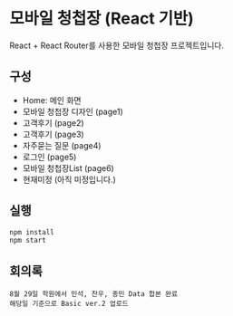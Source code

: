 # 모바일 청첩장 (React 기반)

React + React Router를 사용한 모바일 청첩장 프로젝트입니다.

## 구성

- Home: 메인 화면
- 모바일 청첩장 디자인 (page1)
- 고객후기 (page2)
- 고객후기 (page3)
- 자주묻는 질문 (page4)
- 로그인 (page5)
- 모바일 청첩장List (page6)
- 현재미정 (아직 미정입니다.)

## 실행

```bash
npm install
npm start
```

## 회의록

```
8월 29일 학원에서 민석, 찬우, 종민 Data 합본 완료
해당일 기준으로 Basic ver.2 업로드
```
